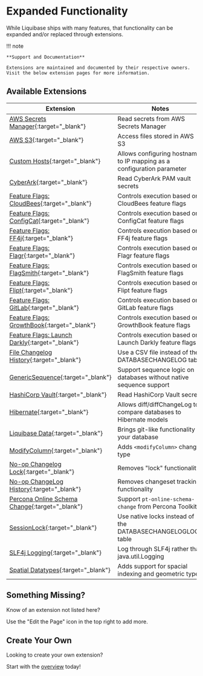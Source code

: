 # Expanded Functionality

While Liquibase ships with many features, that functionality can be expanded and/or replaced through extensions.

!!! note

    **Support and Documentation**
    
    Extensions are maintained and documented by their respective owners. Visit the below extension pages for more information.

## Available Extensions

| Extension                                                                                                                                     | Notes                                                                  |
|-----------------------------------------------------------------------------------------------------------------------------------------------|------------------------------------------------------------------------|
| [AWS Secrets Manager](https://docs.liquibase.com/tools-integrations/extensions/secrets-management/aws-secrets-mgr.html){:target="_blank"}     | Read secrets from AWS Secrets Manager                                  |
| [AWS S3](https://docs.liquibase.com/tools-integrations/extensions/remote-files/s3.html){:target="_blank"}                                     | Access files stored in AWS S3                                          |
| [Custom Hosts](https://github.com/liquibase/custom-hosts-extension){:target="_blank"}                                                         | Allows configuring hostname to IP mapping as a configuration parameter |
| [CyberArk](https://docs.liquibase.com/tools-integrations/extensions/secrets-management/cyberark-pam-vault.html){:target="_blank"}             | Read CyberArk PAM vault secrets                                        |
| [Feature Flags: CloudBees](https://docs.liquibase.com/feature-flags/readmes/cloudbees%20feature%20management.html){:target="_blank"}          | Controls execution based on CloudBees feature flags                    |
| [Feature Flags: ConfigCat](https://docs.liquibase.com/feature-flags/readmes/configcat%20feature%20flags%20extension.html){:target="_blank"}   | Controls execution based on ConfigCat feature flags                    |
| [Feature Flags: FF4j](https://github.com/liquibase/ff4j-extension){:target="_blank"}                                                          | Controls execution based on FF4j feature flags                         |
| [Feature Flags: Flagr](https://github.com/liquibase/flagr-extension){:target="_blank"}                                                        | Controls execution based on Flagr feature flags                        |
| [Feature Flags: FlagSmith](https://docs.liquibase.com/feature-flags/readmes/flagsmith%20feature%20flags%20extension.html){:target="_blank"}   | Controls execution based on FlagSmith feature flags                    |
| [Feature Flags: Flipt](https://github.com/liquibase/flipt-extension){:target="_blank"}                                                        | Controls execution based on Flipt feature flags                        |
| [Feature Flags: GitLab](https://docs.liquibase.com/feature-flags/readmes/gitlab%20feature%20flags%20extension.html){:target="_blank"}         | Controls execution based on GitLab feature flags                       |
| [Feature Flags: GrowthBook](https://docs.liquibase.com/feature-flags/readmes/growthbook%20feature%20flags%20extension.html){:target="_blank"} | Controls execution based on GrowthBook feature flags                   |
| [Feature Flags: Launch Darkly](https://docs.liquibase.com/feature-flags/readmes/launchdarkly%20feature%20flags.html){:target="_blank"}        | Controls execution based on Launch Darkly feature flags                |
| [File Changelog History](https://github.com/liquibase/liquibase-filechangelog){:target="_blank"}                                              | Use a CSV file instead of the DATABASECHANGELOG table                  |
| [GenericSequence](https://github.com/liquibase/liquibase-sequencetable){:target="_blank"}                                                     | Support sequence logic on databases without native sequence support    |
| [HashiCorp Vault](https://docs.liquibase.com/tools-integrations/extensions/secrets-management/hashicorp-vault.html){:target="_blank"}         | Read HashiCorp Vault secrets                                           |
| [Hibernate](https://github.com/liquibase/liquibase-hibernate){:target="_blank"}                                                               | Allows diff/diffChangeLog to compare databases to Hibernate models     |
| [Liquibase Data](https://github.com/liquibase/liquibase-data){:target="_blank"}                                                               | Brings git-like functionality to your database                         |
| [ModifyColumn](https://github.com/liquibase/liquibase-modify-column){:target="_blank"}                                                        | Adds `<modifyColumn>` change type                                      |
| [No-op Changelog Lock](https://github.com/liquibase/liquibase-nochangeloglock){:target="_blank"}                                              | Removes "lock" functionality                                           |
| [No-op ChangeLog History](https://github.com/liquibase/liquibase-nochangelogupdate){:target="_blank"}                                         | Removes changeset tracking functionality                               |
| [Percona Online Schema Change](https://github.com/liquibase/liquibase-percona){:target="_blank"}                                              | Support `pt-online-schema-change` from Percona Toolkit`                |
| [SessionLock](https://github.com/blagerweij/liquibase-sessionlock){:target="_blank"}                                                          | Use native locks instead of the DATABASECHANGELOGLOCK table            |
| [SLF4j Logging](https://github.com/mattbertolini/liquibase-slf4j){:target="_blank"}                                                           | Log through SLF4j rather than java.util.Logging                        |
| [Spatial Datatypes](https://lonnyj.github.io/liquibase-spatial/){:target="_blank"}                                                            | Adds support for spacial indexing and geometric types                  |

## Something Missing?

Know of an extension not listed here?

Use the "Edit the Page" icon in the top right to add more.

## Create Your Own

Looking to create your own extension?

Start with the [overview](../extensions-overview/index.md) today!